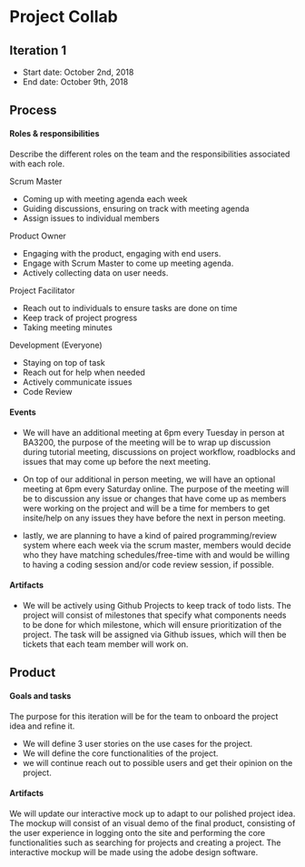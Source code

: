 # Project Collab

## Iteration 1

 * Start date: October 2nd, 2018
 * End date: October 9th, 2018

## Process

#### Roles & responsibilities

Describe the different roles on the team and the responsibilities associated with each role.

Scrum Master
- 	Coming up with meeting agenda each week
- 	Guiding discussions, ensuring on track with meeting agenda
- 	Assign issues to individual members

Product Owner
- 	Engaging with the product, engaging with end users.
- 	Engage with Scrum Master to come up meeting agenda.
- 	Actively collecting data on user needs.

Project Facilitator
- 	Reach out to individuals to ensure tasks are done on time
- 	Keep track of project progress
-   Taking meeting minutes

Development (Everyone)
- 	Staying on top of task
- 	Reach out for help when needed
- 	Actively communicate issues
- 	Code Review

#### Events

-  We will have an additional meeting at 6pm every Tuesday in person at BA3200, the purpose of the meeting will be to wrap up discussion during tutorial meeting, discussions on project workflow, roadblocks and issues that may come up before the next meeting.

- On top of our additional in person meeting, we will have an optional meeting at 6pm every Saturday online. The purpose of the meeting will be to discussion any issue or changes that have come up as members were working on the project and will be a time for members to get insite/help on any issues they have before the next in person meeting.

- lastly, we are planning to have a kind of paired programming/review system where each week via the scrum master, members would decide who they have matching schedules/free-time with and would be willing to having a coding session and/or code review session, if possible.

#### Artifacts

-  We will be actively using Github Projects to keep track of todo lists. The project will consist of milestones that specify what components needs to be done for which milestone, which will ensure prioritization of the project. The task will be assigned via Github issues, which will then be tickets that each team member will work on.

## Product

#### Goals and tasks

The purpose for this iteration will be for the team to onboard the project idea and refine it.
- We will define 3 user stories on the use cases for the project.
- We will define the core functionalities of the project.
- we will continue reach out to possible users and get their opinion on the project.

#### Artifacts

We will update our interactive mock up to adapt to our polished project idea. The mockup will consist of an visual demo of the final product, consisting of the user experience in logging onto the site and performing the core functionalities such as searching for projects and creating a project. The interactive mockup will be made using the adobe design software.
